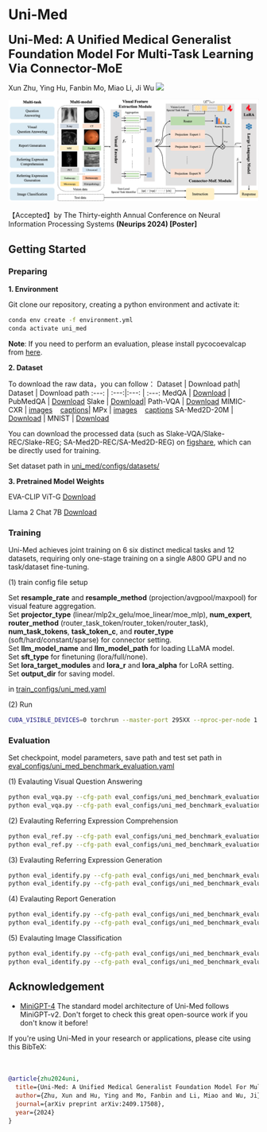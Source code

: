 # Uni-Med

<font size='5'>**Uni-Med: A Unified Medical Generalist Foundation Model For Multi-Task Learning Via Connector-MoE**</font>

Xun Zhu, Ying Hu, Fanbin Mo, Miao Li, Ji Wu <a href='https://arxiv.org/abs/2409.17508'><img src='https://img.shields.io/badge/Paper-Arxiv-red'></a> 

![Logo](./images/architecture.png)

【Accepted】by The Thirty-eighth Annual Conference on Neural Information Processing Systems **(Neurips 2024) [Poster]**

## Getting Started
### Preparing

**1. Environment**

Git clone our repository, creating a python environment and activate it:

```bash
conda env create -f environment.yml
conda activate uni_med
```

**Note**: If you need to perform an evaluation, please install pycocoevalcap from [here](https://github.com/sks3i/pycocoevalcap).

**2. Dataset**

To download the raw data，you can follow：
Dataset | Download path| Dataset | Download path
:---: | :---:|:---: | :---:
MedQA |  [Download](https://github.com/jind11/MedQA) | PubMedQA | [Download](https://github.com/pubmedqa/pubmedqa)
Slake |  [Download](https://www.med-vqa.com/slake)| Path-VQA  |  [Download](https://github.com/UCSD-AI4H/PathVQA)
MIMIC-CXR |  <a href="https://physionet.org/content/mimic-cxr-jpg/2.1.0">images</a> &nbsp;&nbsp;  <a href="https://huggingface.co/datasets/chaoyi-wu/RadFM_data_csv"> captions</a>| MPx |  <a href="https://huggingface.co/datasets/chaoyi-wu/MedPix-Images">images</a> &nbsp;&nbsp;  <a href="https://huggingface.co/datasets/chaoyi-wu/RadFM_data_csv"> captions</a>
SA-Med2D-20M |  [Download](https://openxlab.org.cn/datasets/GMAI/SA-Med2D-20M) | MNIST |  [Download](https://medmnist.com)

You can download the processed data (such as Slake-VQA/Slake-REC/Slake-REG; SA-Med2D-REC/SA-Med2D-REG) on [figshare]([https://](https://figshare.com/articles/dataset/Uni-Med/27265386?file=49887585)), which can be directly used for training.

Set dataset path in [uni_med/configs/datasets/](./uni_med/configs/datasets/) 

**3. Pretrained Model Weights**

EVA-CLIP ViT-G [Download](https://storage.googleapis.com/sfr-vision-language-research/LAVIS/models/BLIP2/eva_vit_g.pth)

Llama 2 Chat 7B [Download](https://huggingface.co/meta-llama/Llama-2-7b-chat-hf/tree/main)


### Training

Uni-Med achieves joint training on 6 six distinct medical tasks and 12 datasets, requiring only one-stage training on a single A800 GPU and no task/dataset fine-tuning. 

(1) train config file setup

Set **resample_rate** and **resample_method** (projection/avgpool/maxpool) for visual feature aggregation.  
Set **projector_type** (linear/mlp2x_gelu/moe_linear/moe_mlp), **num_expert**, **router_method** (router_task_token/router_token/router_task), **num_task_tokens**, **task_token_c**, and **router_type** (soft/hard/constant/sparse) for connector setting.   
Set **llm_model_name** and **llm_model_path** for loading LLaMA model.   
Set **sft_type** for finetuning (lora/full/none).   
Set **lora_target_modules** and **lora_r** and **lora_alpha** for LoRA setting.  
Set **output_dir** for saving model. 

in [train_configs/uni_med.yaml](./train_configs/uni_med.yaml) 


(2) Run

```bash
CUDA_VISIBLE_DEVICES=0 torchrun --master-port 295XX --nproc-per-node 1 train.py --cfg-path train_configs/uni_med.yaml
```


### Evaluation

Set checkpoint, model parameters, save path and test set path in [eval_configs/uni_med_benchmark_evaluation.yaml](./eval_configs/uni_med_benchmark_evaluation.yaml) 

(1) Evalauting Visual Question Answering

```bash
python eval_vqa.py --cfg-path eval_configs/uni_med_benchmark_evaluation.yaml --dataset slakevqa_en
python eval_vqa.py --cfg-path eval_configs/uni_med_benchmark_evaluation.yaml --dataset path_vqa
```

(2) Evalauting Referring Expression Comprehension

```bash
python eval_ref.py --cfg-path eval_configs/uni_med_benchmark_evaluation.yaml --dataset ref_slake
python eval_ref.py --cfg-path eval_configs/uni_med_benchmark_evaluation.yaml --dataset ref_sa_med
```

(3) Evalauting Referring Expression Generation

```bash
python eval_identify.py --cfg-path eval_configs/uni_med_benchmark_evaluation.yaml --dataset invref_slake
python eval_identify.py --cfg-path eval_configs/uni_med_benchmark_evaluation.yaml --dataset invref_sa_med
```

(4) Evalauting Report Generation

```bash
python eval_identify.py --cfg-path eval_configs/uni_med_benchmark_evaluation.yaml --dataset mimic_caption
python eval_identify.py --cfg-path eval_configs/uni_med_benchmark_evaluation.yaml --dataset medpix_single
```

(5) Evalauting Image Classification

```bash
python eval_identify.py --cfg-path eval_configs/uni_med_benchmark_evaluation.yaml --dataset medmnist_2d_derma
python eval_identify.py --cfg-path eval_configs/uni_med_benchmark_evaluation.yaml --dataset medmnist_2d_organs
```


## Acknowledgement
+ [MiniGPT-4](https://github.com/Vision-CAIR/MiniGPT-4) The standard model architecture of Uni-Med follows MiniGPT-v2. Don't forget to check this great open-source work if you don't know it before!

If you're using Uni-Med in your research or applications, please cite using this BibTeX:
```bibtex


@article{zhu2024uni,
  title={Uni-Med: A Unified Medical Generalist Foundation Model For Multi-Task Learning Via Connector-MoE},
  author={Zhu, Xun and Hu, Ying and Mo, Fanbin and Li, Miao and Wu, Ji},
  journal={arXiv preprint arXiv:2409.17508},
  year={2024}
}
